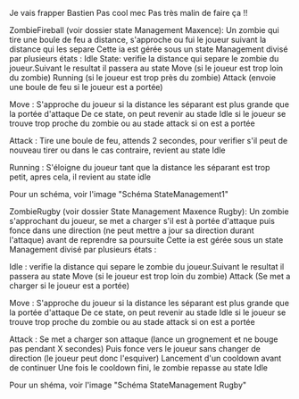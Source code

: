 Je vais frapper Bastien
Pas cool mec
Pas très malin de faire ça !!

ZombieFireball (voir dossier state Management Maxence):
Un zombie qui tire une boule de feu a distance, s'approche ou fui le joueur suivant la distance qui les separe
Cette ia est gérée sous un state Management divisé par plusieurs états :
Idle State:
verifie la distance qui separe le zombie du joueur.Suivant le resultat il passera au state 
Move (si le joueur est trop loin du zombie)
Running (si le joueur est trop près du zombie)
Attack (envoie une boule de feu si le joueur est a portée)

Move : 
S'approche du joueur si la distance les séparant est plus grande que la portée d'attaque
De ce state, on peut revenir au stade Idle si le joueur se trouve trop proche du zombie ou
au stade attack si on est a portée

Attack : 
Tire une boule de feu, attends 2 secondes, pour verifier s'il peut de nouveau tirer ou dans le cas contraire, revient au state Idle

Running : 
S'éloigne du joueur tant que la distance les séparant est trop petit, apres cela, il revient au state idle

Pour un schéma, voir l'image "Schéma StateManagement1"

ZombieRugby (voir dossier State Management Maxence Rugby):
Un zombie s'approchant du joueur, se met a charger s'il est à portée d'attaque puis fonce dans une direction (ne peut mettre a jour sa direction durant l'attaque) avant de reprendre sa poursuite 
Cette ia est gérée sous un state Management divisé par plusieurs états :

Idle :
verifie la distance qui separe le zombie du joueur.Suivant le resultat il passera au state 
Move (si le joueur est trop loin du zombie)
Attack (Se met a charger si le joueur est a portée)

Move : 
S'approche du joueur si la distance les séparant est plus grande que la portée d'attaque
De ce state, on peut revenir au stade Idle si le joueur se trouve trop proche du zombie ou
au stade attack si on est a portée

Attack :
Se met a charger son attaque (lance un grognement et ne bouge pas pendant X secondes)
Puis fonce vers le joueur sans changer de direction (le joueur peut donc l'esquiver)
Lancement d'un cooldown avant de continuer
Une fois le cooldown fini, le zombie repasse au state Idle

Pour un shéma, voir l'image "Schéma StateManagement Rugby"
